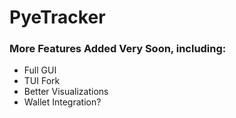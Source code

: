 # PyeTracker
### More Features Added Very Soon, including:
* Full GUI
* TUI Fork
* Better Visualizations
* Wallet Integration?
